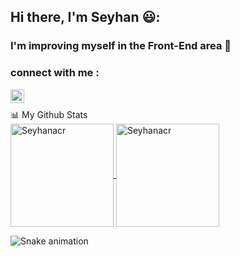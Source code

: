 ## Hi there, I'm Seyhan 😃:
### I'm improving myself in the Front-End area :muscle:

### connect with me : <a href="https://www.linkedin.com/in/seyhan-acar-5b8947186/">
<img align="left" alt="Shubham LinkdeIN" width="22px" src="https://cdn.jsdelivr.net/npm/simple-icons@v3/icons/linkedin.svg" />
</a>

<br>

📊 My Github Stats
<br>
<a href="https://github.com/Seyhanacr">
  <img height="165em" align="center" src="https://github-readme-stats.vercel.app/api?username=Seyhanacr&show_icons=true&locale=en&theme=algolia&include_all_commits=true&count_private=true" alt="Seyhanacr"/>
  <img height="165em" align="center" src="https://github-readme-stats.vercel.app/api/top-langs?username=Seyhanacr&show_icons=true&locale=en&layout=compact&langs_count=8&theme=algolia" alt="Seyhanacr"/>
</a>



![Snake animation](https://svgshare.com/i/_CU.svg)
